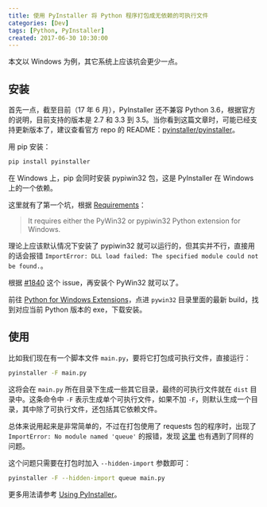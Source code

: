 ```yaml
---
title: 使用 PyInstaller 将 Python 程序打包成无依赖的可执行文件
categories: [Dev]
tags: [Python, PyInstaller]
created: 2017-06-30 10:30:00
---
```


本文以 Windows 为例，其它系统上应该坑会更少一点。

## 安装

首先一点，截至目前（17 年 6 月），PyInstaller 还不兼容 Python 3.6，根据官方的说明，目前支持的版本是 2.7 和 3.3 到 3.5。当你看到这篇文章时，可能已经支持更新版本了，建议查看官方 repo 的 README：[pyinstaller/pyinstaller](https://github.com/pyinstaller/pyinstaller)。

用 pip 安装：

```sh
pip install pyinstaller
```

在 Windows 上，pip 会同时安装 pypiwin32 包，这是 PyInstaller 在 Windows 上的一个依赖。

这里就有了第一个坑，根据 [Requirements](http://pyinstaller.readthedocs.io/en/stable/requirements.html#windows)：

> It requires either the PyWin32 or pypiwin32 Python extension for Windows.

理论上应该默认情况下安装了 pypiwin32 就可以运行的，但其实并不行，直接用的话会报错 `ImportError: DLL load failed: The specified module could not be found.`。

根据 [#1840](https://github.com/pyinstaller/pyinstaller/issues/1840) 这个 issue，再安装个 PyWin32 就可以了。

前往 [Python for Windows Extensions](https://sourceforge.net/projects/pywin32/files/)，点进 `pywin32` 目录里面的最新 build，找到对应当前 Python 版本的 exe，下载安装。

## 使用

比如我们现在有一个脚本文件 `main.py`，要将它打包成可执行文件，直接运行：

```sh
pyinstaller -F main.py
```

这将会在 `main.py` 所在目录下生成一些其它目录，最终的可执行文件就在 `dist` 目录中。这条命令中 `-F` 表示生成单个可执行文件，如果不加 `-F`，则默认生成一个目录，其中除了可执行文件，还包括其它依赖文件。

总体来说用起来是非常简单的，不过在打包使用了 requests 包的程序时，出现了 `ImportError: No module named 'queue'` 的报错，发现 [这里](https://www.zhihu.com/question/53717334) 也有遇到了同样的问题。

这个问题只需要在打包时加入 `--hidden-import` 参数即可：

```sh
pyinstaller -F --hidden-import queue main.py
```

更多用法请参考 [Using PyInstaller](http://pyinstaller.readthedocs.io/en/stable/usage.html)。
